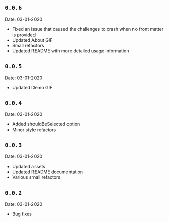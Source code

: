 ## `0.0.6`
Date: 03-01-2020

- Fixed an issue that caused the challenges to crash when no front matter is provided
- Updated About GIF
- Small refactors
- Updated README with more detailed usage information

## `0.0.5`
Date: 03-01-2020

- Updated Demo GIF

## `0.0.4`
Date: 03-01-2020

- Added shouldBeSelected option
- Minor style refactors

## `0.0.3`
Date: 03-01-2020

- Updated assets
- Updated README documentation
- Various small refactors

## `0.0.2`
Date: 03-01-2020

- Bug fixes
